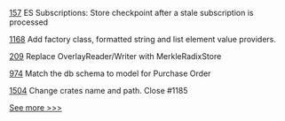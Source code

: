 
[157](https://github.com/hyperledger/firefly-ethconnect/pull/157) ES Subscriptions: Store checkpoint after a stale subscription is processed

[1168](https://github.com/hyperledger/caliper/pull/1168) Add factory class, formatted string and list element value providers.

[209](https://github.com/hyperledger/transact/pull/209) Replace OverlayReader/Writer with MerkleRadixStore

[974](https://github.com/hyperledger/grid/pull/974) Match the db schema to model for Purchase Order

[1504](https://github.com/hyperledger/iroha/pull/1504) Change crates name and path. Close #1185


[See more >>>](https://start-here.hyperledger.org/pull-requests)
